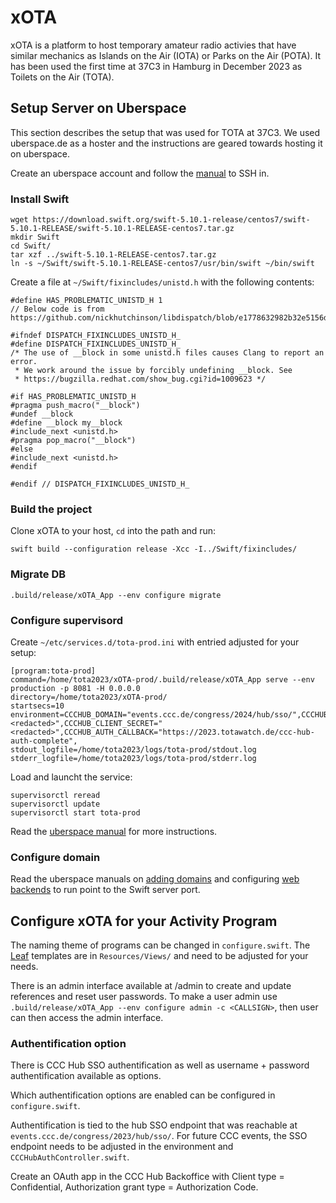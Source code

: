 # xOTA

xOTA is a platform to host temporary amateur radio activies that have similar mechanics as Islands on the Air (IOTA) or Parks on the Air (POTA).
It has been used the first time at 37C3 in Hamburg in December 2023 as Toilets on the Air (TOTA).


## Setup Server on Uberspace
This section describes the setup that was used for TOTA at 37C3.
We used uberspace.de as a hoster and the instructions are geared towards hosting it on uberspace.

Create an uberspace account and follow the [manual](https://manual.uberspace.de) to SSH in.

### Install Swift
```
wget https://download.swift.org/swift-5.10.1-release/centos7/swift-5.10.1-RELEASE/swift-5.10.1-RELEASE-centos7.tar.gz
mkdir Swift
cd Swift/
tar xzf ../swift-5.10.1-RELEASE-centos7.tar.gz
ln -s ~/Swift/swift-5.10.1-RELEASE-centos7/usr/bin/swift ~/bin/swift
```

Create a file at `~/Swift/fixincludes/unistd.h` with the following contents:
```
#define HAS_PROBLEMATIC_UNISTD_H 1
// Below code is from https://github.com/nickhutchinson/libdispatch/blob/e1778632982b32e5156de888e54920d7ac848178/fixincludes/unistd.h

#ifndef DISPATCH_FIXINCLUDES_UNISTD_H_
#define DISPATCH_FIXINCLUDES_UNISTD_H_
/* The use of __block in some unistd.h files causes Clang to report an error.
 * We work around the issue by forcibly undefining __block. See
 * https://bugzilla.redhat.com/show_bug.cgi?id=1009623 */

#if HAS_PROBLEMATIC_UNISTD_H
#pragma push_macro("__block")
#undef __block
#define __block my__block
#include_next <unistd.h>
#pragma pop_macro("__block")
#else
#include_next <unistd.h>
#endif

#endif // DISPATCH_FIXINCLUDES_UNISTD_H_
```

### Build the project
Clone xOTA to your host, `cd` into the path and run:
```
swift build --configuration release -Xcc -I../Swift/fixincludes/
```

### Migrate DB
```
.build/release/xOTA_App --env configure migrate
```

### Configure supervisord

Create `~/etc/services.d/tota-prod.ini` with entried adjusted for your setup:
```
[program:tota-prod]
command=/home/tota2023/xOTA-prod/.build/release/xOTA_App serve --env production -p 8081 -H 0.0.0.0
directory=/home/tota2023/xOTA-prod/
startsecs=10
environment=CCCHUB_DOMAIN="events.ccc.de/congress/2024/hub/sso/",CCCHUB_CLIENT_ID="<redacted>",CCCHUB_CLIENT_SECRET="<redacted>",CCCHUB_AUTH_CALLBACK="https://2023.totawatch.de/ccc-hub-auth-complete",
stdout_logfile=/home/tota2023/logs/tota-prod/stdout.log
stderr_logfile=/home/tota2023/logs/tota-prod/stderr.log
```

Load and launcht the service:
```
supervisorctl reread
supervisorctl update
supervisorctl start tota-prod
```

Read the [uberspace manual](https://manual.uberspace.de/daemons-supervisord/) for more instructions.

### Configure domain

Read the uberspace manuals on [adding domains](https://manual.uberspace.de/web-domains/) and configuring [web backends](https://manual.uberspace.de/web-backends/) to run point to the Swift server port.

## Configure xOTA for your Activity Program

The naming theme of programs can be changed in `configure.swift`.
The [Leaf](https://docs.vapor.codes/leaf/overview/) templates are in `Resources/Views/` and need to be adjusted for your needs.

There is an admin interface available at /admin to create and update references and reset user passwords.
To make a user admin use `.build/release/xOTA_App --env configure admin -c <CALLSIGN>`, then user can then access the admin interface.


### Authentification option
There is CCC Hub SSO authentification as well as username + password authentification available as options.

Which authentification options are enabled can be configured in `configure.swift`.

Authentification is tied to the hub SSO endpoint that was reachable at `events.ccc.de/congress/2023/hub/sso/`. For future CCC events, the SSO endpoint needs to be adjusted in the environment and `CCCHubAuthController.swift`.

Create an OAuth app in the CCC Hub Backoffice with Client type = Confidential, Authorization grant type = Authorization Code.


